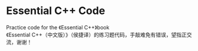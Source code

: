 # Essential C++ Code
Practice code for the 《Essential C++》book  
《Essential C++（中文版）》（侯捷译）的练习题代码，手敲难免有错误，望指正交流，谢谢！

